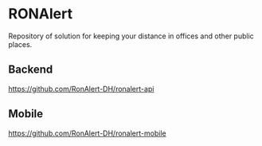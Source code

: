 # RONAlert
Repository of solution for keeping your distance in offices and other public places.

## Backend
https://github.com/RonAlert-DH/ronalert-api

## Mobile
https://github.com/RonAlert-DH/ronalert-mobile
